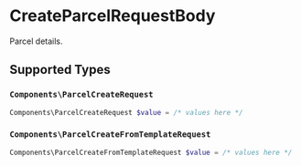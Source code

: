 # CreateParcelRequestBody

Parcel details.


## Supported Types

### `Components\ParcelCreateRequest`

```php
Components\ParcelCreateRequest $value = /* values here */
```

### `Components\ParcelCreateFromTemplateRequest`

```php
Components\ParcelCreateFromTemplateRequest $value = /* values here */
```

